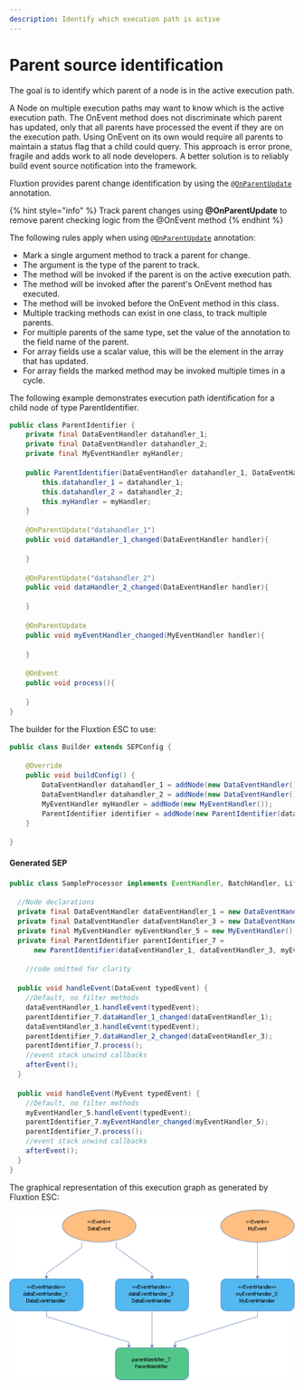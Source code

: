 ```yaml
---
description: Identify which execution path is active
---
```


# Parent source identification

The goal is to identify which parent of a node is in the active execution path.

A Node on multiple execution paths may want to know which is the active execution path. The OnEvent method does not discriminate which parent has updated, only that all parents have processed the event if they are on the execution path. Using OnEvent on its own would require all parents to maintain a status flag that a child could query. This approach is error prone, fragile and adds work to all node developers. A better solution is to reliably build event source notification into the framework. 

Fluxtion provides parent change identification by using the  [`@OnParentUpdate`](https://github.com/v12technology/fluxtion/blob/master/builder/src/main/java/com/fluxtion/api/annotations/OnParentUpdate.java) annotation. 

{% hint style="info" %}
Track parent changes using **@OnParentUpdate** to remove parent checking logic from the @OnEvent method
{% endhint %}

The following rules apply when using [`@OnParentUpdate`](https://github.com/v12technology/fluxtion/blob/master/builder/src/main/java/com/fluxtion/api/annotations/OnParentUpdate.java) annotation:

* Mark a single argument method to track a parent for change. 
* The argument is the type of the parent to track.
* The method will be invoked if the parent is on the active execution path.
* The method will be invoked after the parent's OnEvent method has executed.
* The method will be invoked before the OnEvent method in this class.
* Multiple tracking methods can exist in one class, to track multiple parents.
* For multiple parents of the same type, set the value of the annotation to the field name of the parent.
* For array fields use a scalar value, this will be the element in the array that has updated.
* For array fields the marked method may be invoked multiple times in a cycle.

The following example demonstrates execution path identification for a child node of type ParentIdentifier.

```java
public class ParentIdentifier {
    private final DataEventHandler datahandler_1;
    private final DataEventHandler datahandler_2;
    private final MyEventHandler myHandler;

    public ParentIdentifier(DataEventHandler datahandler_1, DataEventHandler datahandler_2, MyEventHandler myHandler) {
        this.datahandler_1 = datahandler_1;
        this.datahandler_2 = datahandler_2;
        this.myHandler = myHandler;
    }
    
    @OnParentUpdate("datahandler_1")
    public void dataHandler_1_changed(DataEventHandler handler){
        
    }
    
    @OnParentUpdate("datahandler_2")
    public void dataHandler_2_changed(DataEventHandler handler){
        
    }
    
    @OnParentUpdate
    public void myEventHandler_changed(MyEventHandler handler){
        
    }
    
    @OnEvent
    public void process(){
        
    }
}
```

The builder for the Fluxtion ESC to use:

```java
public class Builder extends SEPConfig {

    @Override
    public void buildConfig() {
        DataEventHandler datahandler_1 = addNode(new DataEventHandler());
        DataEventHandler datahandler_2 = addNode(new DataEventHandler());
        MyEventHandler myHandler = addNode(new MyEventHandler());
        ParentIdentifier identifier = addNode(new ParentIdentifier(datahandler_1, datahandler_2, myHandler));
    }

}
```

#### Generated SEP

```java
public class SampleProcessor implements EventHandler, BatchHandler, Lifecycle {

  //Node declarations
  private final DataEventHandler dataEventHandler_1 = new DataEventHandler();
  private final DataEventHandler dataEventHandler_3 = new DataEventHandler();
  private final MyEventHandler myEventHandler_5 = new MyEventHandler();
  private final ParentIdentifier parentIdentifier_7 =
      new ParentIdentifier(dataEventHandler_1, dataEventHandler_3, myEventHandler_5);

    //code omitted for clarity

  public void handleEvent(DataEvent typedEvent) {
    //Default, no filter methods
    dataEventHandler_1.handleEvent(typedEvent);
    parentIdentifier_7.dataHandler_1_changed(dataEventHandler_1);
    dataEventHandler_3.handleEvent(typedEvent);
    parentIdentifier_7.dataHandler_2_changed(dataEventHandler_3);
    parentIdentifier_7.process();
    //event stack unwind callbacks
    afterEvent();
  }

  public void handleEvent(MyEvent typedEvent) {
    //Default, no filter methods
    myEventHandler_5.handleEvent(typedEvent);
    parentIdentifier_7.myEventHandler_changed(myEventHandler_5);
    parentIdentifier_7.process();
    //event stack unwind callbacks
    afterEvent();
  }
}

```

 The graphical representation of this execution graph as generated by Fluxtion ESC:

![SEP with parent identification](../../.gitbook/assets/sampleprocessor%20%285%29.png)

